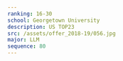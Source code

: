 ```yaml
---
ranking: 16-30
school: Georgetown University
description: US TOP23
src: /assets/offer_2018-19/056.jpg
major: LLM
sequence: 80
---
```

